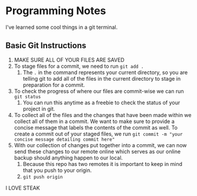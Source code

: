 # Programming Notes

I've learned some cool things in a git terminal.

## Basic Git Instructions

1. MAKE SURE ALL OF YOUR FILES ARE SAVED
2. To stage files for a commit, we need to run `git add .`
   1. The `.` in the command represents your current directory, so you are telling git to add all of the files in the current directory to stage in preparation for a commit.
3. To check the progress of where our files are commit-wise we can run `git status`
   1. You can run this anytime as a freebie to check the status of your project in git.
4. To collect all of the files and the changes that have been made within we collect all of them in a commit. We want to make sure to provide a concise message that labels the contents of the commit as well. To create a commit out of your staged files, we run `git commit -m "your concise message detailing commit here"`
5. With our collection of changes put together into a commit, we can now send these changes to our remote online which serves as our online backup should anything happen to our local.
   1. Because this repo has two remotes it is important to keep in mind that you push to your origin.
   2. `git push origin`

I LOVE STEAK